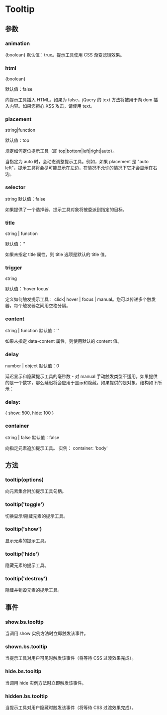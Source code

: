 # Tooltip

## 参数

### animation

{boolean} 默认值：true。提示工具使用 CSS 渐变滤镜效果。


### html

{boolean}

默认值：false 

向提示工具插入 HTML。如果为 false，jQuery 的 text 方法将被用于向 dom 插入内容。如果您担心 XSS 攻击，请使用 text。


### placement

string|function

默认值：top

规定如何定位提示工具（即 top|bottom|left|right|auto）。

当指定为 auto 时，会动态调整提示工具。例如，如果 placement 是 "auto left"，提示工具将会尽可能显示在左边，在情况不允许的情况下它才会显示在右边。



### selector

string
默认值：false

如果提供了一个选择器，提示工具对象将被委派到指定的目标。



### title

string | function

默认值：''

如果未指定 title 属性，则 title 选项是默认的 title 值。



### trigger

string

默认值：'hover focus'

定义如何触发提示工具： click| hover | focus | manual。您可以传递多个触发器，每个触发器之间用空格分隔。



### content

string | function
默认值：''

如果未指定 data-content 属性，则使用默认的 content 值。


### delay

number | object
默认值：0

延迟显示和隐藏提示工具的毫秒数 - 对 manual 手动触发类型不适用。如果提供的是一个数字，那么延迟将会应用于显示和隐藏。如果提供的是对象，结构如下所示：

### delay:
{ show: 500, hide: 100 }


### container

string | false
默认值：false

向指定元素追加提示工具。
实例： container: 'body'


## 方法

### tooltip(options)

向元素集合附加提示工具句柄。


### tooltip('toggle')

切换显示/隐藏元素的提示工具。


### tooltip('show')

显示元素的提示工具。


### tooltip('hide')

隐藏元素的提示工具。


### tooltip('destroy')

隐藏并销毁元素的提示工具。

## 事件

### show.bs.tooltip

当调用 show 实例方法时立即触发该事件。


### shown.bs.tooltip

当提示工具对用户可见时触发该事件（将等待 CSS 过渡效果完成）。


### hide.bs.tooltip

当调用 hide 实例方法时立即触发该事件。

### hidden.bs.tooltip

当提示工具对用户隐藏时触发该事件（将等待 CSS 过渡效果完成）。

